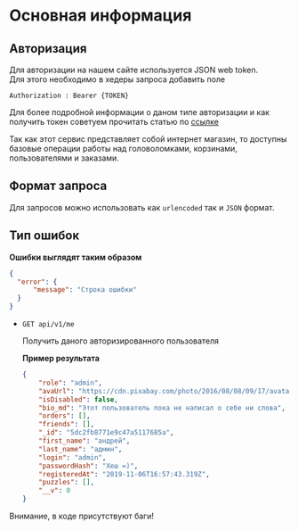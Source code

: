 # Основная информация

## Авторизация 
Для авторизации на нашем сайте используется JSON web token.   
Для этого необходимо в хедеры запроса добавить поле

```Authorization : Bearer {TOKEN}```

Для более подробной информации о даном типе авторизации и как получить токен советуем прочитать статью по [ссылке](https://habr.com/ru/post/340146/)

Так как этот сервис представляет собой интернет магазин, то доступны базовые операции работы над головоломками, корзинами, пользователями и заказами.

## Формат запроса

Для запросов можно использовать как ```urlencoded``` так и ```JSON``` формат.

## Тип ошибок

__Ошибки выглядят таким образом__

```json
{
  "error": {
      "message": "Строка ошибки"
  }
}
```

- ```GET api/v1/me```

    Получить даного авторизированного пользователя

    __Пример результата__

    ```json
    {
        "role": "admin",
        "avaUrl": "https://cdn.pixabay.com/photo/2016/08/08/09/17/avatar-1577909_960_720.png",
        "isDisabled": false,
        "bio_md": "Этот пользователь пока не написал о себе ни слова",
        "orders": [],
        "friends": [],
        "_id": "5dc2fb8771e9c47a5117685a",
        "first_name": "андрей",
        "last_name": "админ",
        "login": "admin",
        "passwordHash": "Хеш =)",
        "registeredAt": "2019-11-06T16:57:43.319Z",
        "puzzles": [],
        "__v": 0
    }
    ```


Внимание, в коде присутствуют баги!
